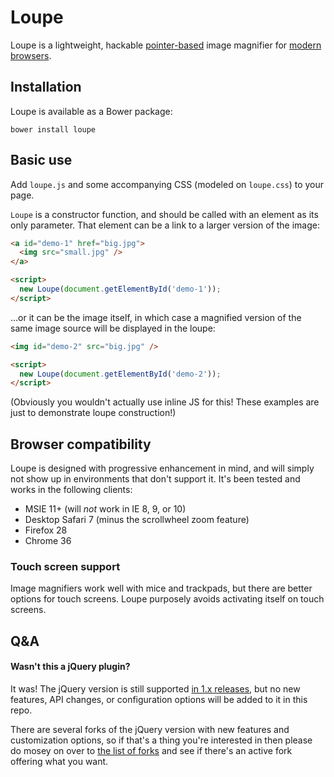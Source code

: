 # Loupe

Loupe is a lightweight, hackable [pointer-based](#touch-screen-support) image magnifier for [modern browsers](#browser-compatibility).

## Installation

Loupe is available as a Bower package:

```
bower install loupe
```

## Basic use

Add `loupe.js` and some accompanying CSS (modeled on `loupe.css`) to your page.

`Loupe` is a constructor function, and should be called with an element as its only parameter. That element can be a link to a larger version of the image:

```html
<a id="demo-1" href="big.jpg">
  <img src="small.jpg" />
</a>

<script>
  new Loupe(document.getElementById('demo-1'));
</script>
```

…or it can be the image itself, in which case a magnified version of the same image source will be displayed in the loupe:

```html
<img id="demo-2" src="big.jpg" />

<script>
  new Loupe(document.getElementById('demo-2'));
</script>
```

(Obviously you wouldn't actually use inline JS for this! These examples are just to demonstrate loupe construction!)

## Browser compatibility

Loupe is designed with progressive enhancement in mind, and will simply not show up in environments that don't support it. It's been tested and works in the following clients:

* MSIE 11+ (will _not_ work in IE 8, 9, or 10)
* Desktop Safari 7 (minus the scrollwheel zoom feature)
* Firefox 28
* Chrome 36

### Touch screen support

Image magnifiers work well with mice and trackpads, but there are better options for touch screens. Loupe purposely avoids activating itself on touch screens.

## Q&A

#### Wasn't this a jQuery plugin?

It was! The jQuery version is still supported [in 1.x releases](https://github.com/redoPop/loupe/releases), but no new features, API changes, or configuration options will be added to it in this repo.

There are several forks of the jQuery version with new features and customization options, so if that's a thing you're interested in then please do mosey on over to [the list of forks](https://github.com/redoPop/loupe/network) and see if there's an active fork offering what you want.
